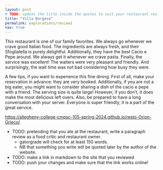 ```yaml
---
layout: post
# TODO: update the title inside the quotes to suit your restaurant review needs
title: "Villa Borgese"
permalink: explorations/review1
nav: true
---
```


This restaurant is one of our family favorites. We always go whenever we crave
good Italian food. The ingredients are always fresh, and their Sfogliatella is 
purely delightful. Additionally, they have the best Cacio e Pepe around. We
always get it whenever we crave pasta. Finally, the service was excellent! The 
waiters were very pleasant and friendly. And surprisingly, the wait time was not
 bad considering how busy they were.

A few tips, if you want to experience this fine dining. First of all, make your 
reservation in advance: they are very booked. Additionally, if you are not a big
 eater, you might want to consider sharing a dish of the cacio e pepe with a 
 friend. The serving size is quite large! However, if you don’t, it does make 
 the most delicious left overs.  Also, be prepared to have a long conversation 
 with your server. Everyone is super friendly; it is a part of the great service.
 
 https://allegheny-college-cmpsc-105-spring-2024.github.io/resto-Orion-Grieco/
 

- TODO: pretending that you ate at the restaurant, write a
  paragraph review as a food critic and restaurant owner.
  - gatorgrade will check for at least 150 words.
  - NB that something you write will be quoted later by the author
  of the website.
- TODO: make a link in markdown to the site that you reviewed
- TODO: push your changes and make sure that the link works online!

